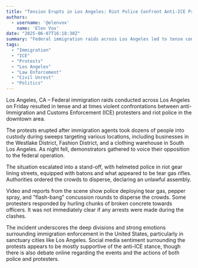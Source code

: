 ```yaml
---
title: "Tension Erupts in Los Angeles: Riot Police Confront Anti-ICE Protesters After Raids"
authors:
  - username: '@elenvox'
    name: 'Elen Vox'
date: "2025-06-07T16:18:30Z"
summary: "Federal immigration raids across Los Angeles led to tense confrontations between anti-ICE protesters and riot police, highlighting ongoing tensions over immigration enforcement."
tags:
  - "Immigration"
  - "ICE"
  - "Protests"
  - "Los Angeles"
  - "Law Enforcement"
  - "Civil Unrest"
  - "Politics"
---
```


Los Angeles, CA – Federal immigration raids conducted across Los Angeles on Friday resulted in tense and at times violent confrontations between anti-Immigration and Customs Enforcement (ICE) protesters and riot police in the downtown area.

The protests erupted after immigration agents took dozens of people into custody during sweeps targeting various locations, including businesses in the Westlake District, Fashion District, and a clothing warehouse in South Los Angeles. As night fell, demonstrators gathered to voice their opposition to the federal operation.

The situation escalated into a stand-off, with helmeted police in riot gear lining streets, equipped with batons and what appeared to be tear gas rifles. Authorities ordered the crowds to disperse, declaring an unlawful assembly.

Video and reports from the scene show police deploying tear gas, pepper spray, and "flash-bang" concussion rounds to disperse the crowds. Some protesters responded by hurling chunks of broken concrete towards officers. It was not immediately clear if any arrests were made during the clashes.

The incident underscores the deep divisions and strong emotions surrounding immigration enforcement in the United States, particularly in sanctuary cities like Los Angeles. Social media sentiment surrounding the protests appears to be mostly supportive of the anti-ICE stance, though there is also debate online regarding the events and the actions of both police and protesters.
